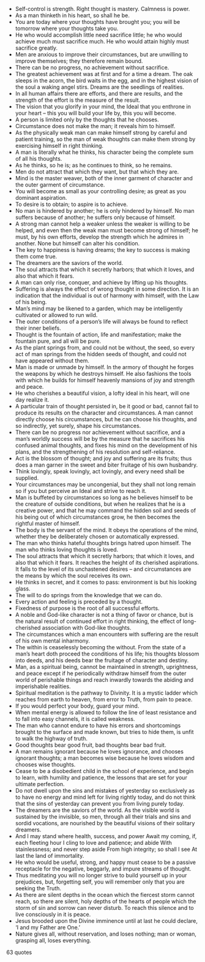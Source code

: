 - Self-control is strength. Right thought is mastery. Calmness is power.
 - As a man thinketh in his heart, so shall he be.
 - You are today where your thoughts have brought you; you will be tomorrow where your thoughts take you.
 - He who would accomplish little need sacrifice little; he who would achieve much must sacrifice much. He who would attain highly must sacrifice greatly.
 - Men are anxious to improve their circumstances, but are unwilling to improve themselves; they therefore remain bound.
 - There can be no progress, no achievement without sacrifice.
 - The greatest achievement was at first and for a time a dream. The oak sleeps in the acorn, the bird waits in the egg, and in the highest vision of the soul a waking angel stirs. Dreams are the seedlings of realities.
 - In all human affairs there are efforts, and there are results, and the strength of the effort is the measure of the result.
 - The vision that you glorify in your mind, the Ideal that you enthrone in your heart – this you will build your life by, this you will become.
 - A person is limited only by the thoughts that he chooses.
 - Circumstance does not make the man; it reveals him to himself.
 - As the physically weak man can make himself strong by careful and patient training, so the man of weak thoughts can make them strong by exercising himself in right thinking.
 - A man is literally what he thinks, his character being the complete sum of all his thoughts.
 - As he thinks, so he is; as he continues to think, so he remains.
 - Men do not attract that which they want, but that which they are.
 - Mind is the master weaver, both of the inner garment of character and the outer garment of circumstance.
 - You will become as small as your controlling desire; as great as you dominant aspiration.
 - To desire is to obtain; to aspire is to achieve.
 - No man is hindered by another; he is only hindered by himself. No man suffers because of another; he suffers only because of himself.
 - A strong man cannot help a weaker unless the weaker is willing to be helped, and even then the weak man must become strong of himself; he must, by his own efforts, develop the strength which he admires in another. None but himself can alter his condition.
 - The key to happiness is having dreams; the key to success is making them come true.
 - The dreamers are the saviors of the world.
 - The soul attracts that which it secretly harbors; that which it loves, and also that which it fears.
 - A man can only rise, conquer, and achieve by lifting up his thoughts.
 - Suffering is always the effect of wrong thought in some direction. It is an indication that the individual is out of harmony with himself, with the Law of his being.
 - Man’s mind may be likened to a garden, which may be intelligently cultivated or allowed to run wild.
 - The outer conditions of a person’s life will always be found to reflect their inner beliefs.
 - Thought is the fountain of action, life and manifestation; make the fountain pure, and all will be pure.
 - As the plant springs from, and could not be without, the seed, so every act of man springs from the hidden seeds of thought, and could not have appeared without them.
 - Man is made or unmade by himself. In the armory of thought he forges the weapons by which he destroys himself. He also fashions the tools with which he builds for himself heavenly mansions of joy and strength and peace.
 - He who cherishes a beautiful vision, a lofty ideal in his heart, will one day realize it.
 - A particular train of thought persisted in, be it good or bad, cannot fail to produce its results on the character and circumstances. A man cannot directly choose his circumstances, but he can choose his thoughts, and so indirectly, yet surely, shape his circumstances.
 - There can be no progress nor achievement without sacrifice, and a man’s worldly success will be by the measure that he sacrifices his confused animal thoughts, and fixes his mind on the development of his plans, and the strengthening of his resolution and self-reliance.
 - Act is the blossom of thought; and joy and suffering are its fruits; thus does a man garner in the sweet and biter fruitage of his own husbandry.
 - Think lovingly, speak lovingly, act lovingly, and every need shall be supplied.
 - Your circumstances may be uncongenial, but they shall not long remain so if you but perceive an Ideal and strive to reach it.
 - Man is buffeted by circumstances so long as he believes himself to be the creature of outside conditions, but when he realizes that he is a creative power, and that he may command the hidden soil and seeds of his being out of which circumstances grow, he then becomes the rightful master of himself.
 - The body is the servant of the mind. It obeys the operations of the mind, whether they be deliberately chosen or automatically expressed.
 - The man who thinks hateful thoughts brings hatred upon himself. The man who thinks loving thoughts is loved.
 - The soul attracts that which it secretly harbors; that which it loves, and also that which it fears. It reaches the height of its cherished aspirations. It falls to the level of its unchastened desires – and circumstances are the means by which the soul receives its own.
 - He thinks in secret, and it comes to pass: environment is but his looking glass.
 - The will to do springs from the knowledge that we can do.
 - Every action and feeling is preceded by a thought.
 - Fixedness of purpose is the root of all successful efforts.
 - A noble and God-like character is not a thing of favor or chance, but is the natural result of continued effort in right thinking, the effect of long-cherished association with God-like thoughts.
 - The circumstances which a man encounters with suffering are the result of his own mental inharmony.
 - The within is ceaselessly becoming the without. From the state of a man’s heart doth proceed the conditions of his life; his thoughts blossom into deeds, and his deeds bear the fruitage of character and destiny.
 - Man, as a spiritual being, cannot be maintained in strength, uprightness, and peace except if he periodically withdraw himself from the outer world of perishable things and reach inwardly towards the abiding and imperishable realities.
 - Spiritual meditation is the pathway to Divinity. It is a mystic ladder which reaches from earth to heaven, from error to Truth, from pain to peace.
 - If you would perfect your body, guard your mind.
 - When mental energy is allowed to follow the line of least resistance and to fall into easy channels, it is called weakness.
 - The man who cannot endure to have his errors and shortcomings brought to the surface and made known, but tries to hide them, is unfit to walk the highway of truth.
 - Good thoughts bear good fruit, bad thoughts bear bad fruit.
 - A man remains ignorant because he loves ignorance, and chooses ignorant thoughts; a man becomes wise because he loves wisdom and chooses wise thoughts.
 - Cease to be a disobedient child in the school of experience, and begin to learn, with humility and patience, the lessons that are set for your ultimate perfection.
 - Do not dwell upon the sins and mistakes of yesterday so exclusively as to have no energy and mind left for living rightly today, and do not think that the sins of yesterday can prevent you from living purely today.
 - The dreamers are the saviors of the world. As the visible world is sustained by the invisible, so men, through all their trials and sins and sordid vocations, are nourished by the beautiful visions of their solitary dreamers.
 - And I may stand where health, success, and power Await my coming, if, each fleeting hour I cling to love and patience; and abide With stainlessness; and never step aside From high integrity; so shall I see At last the land of immortality.
 - He who would be useful, strong, and happy must cease to be a passive receptacle for the negative, beggarly, and impure streams of thought.
 - Thus meditating you will no longer strive to build yourself up in your prejudices, but, forgetting self, you will remember only that you are seeking the Truth.
 - As there are silent depths in the ocean which the fiercest storm cannot reach, so there are silent, holy depths of the hearts of people which the storm of sin and sorrow can never disturb. To reach this silence and to live consciously in it is peace.
 - Jesus brooded upon the Divine imminence until at last he could declare, ‘I and my Father are One.’
 - Nature gives all, without reservation, and loses nothing; man or woman, grasping all, loses everything.

63 quotes